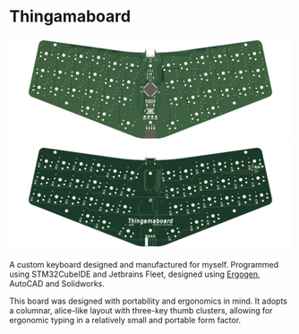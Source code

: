 # Thingamaboard
![front image](/.github/images/front_image.png) ![back image](/.github/images/back_image.png)

A custom keyboard designed and manufactured for myself. Programmed using STM32CubeIDE and Jetbrains Fleet, designed using [Ergogen](https://github.com/ergogen/ergogen), AutoCAD and Solidworks.

This board was designed with portability and ergonomics in mind. It adopts a columnar, alice-like layout with three-key thumb clusters, allowing for ergonomic typing in a relatively small and portable form factor.
